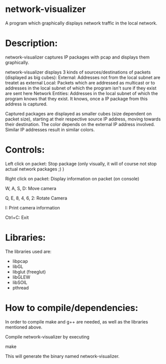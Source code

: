 network-visualizer
==================

A program which graphically displays network traffic in the local network.


Description:
==================
network-visualizer captures IP packages with pcap and displays them graphically.

network-visualizer displays 3 kinds of sources/destinations of packets (displayed as big cubes):
 External: Addresses not from the local subnet are treatet as external
 Local: Packets which are addressed as multicast or to addresses in the local subnet of which the program isn't sure if they exist are sent here
 Network Entities: Addresses in the local subnet of which the program knows that they exist. It knows, once a IP package from this address is captured.

Captured packages are displayed as smaller cubes (size dependent on packet size), starting at their respective source IP address, moving towards their destination. The color depends on the external IP address involved. Similar IP addresses result in similar colors.


Controls:
==================
Left click on packet:  Stop package (only visually, it will of course not stop actual network packages ;) )

Right click on packet: Display information on packet (on console)

W, A, S, D: Move camera

Q, E, 8, 4, 6, 2: Rotate Camera

I: Print camera information

Ctrl+C: Exit


Libraries:
==================
The libraries used are:
* libpcap
* libGL
* libglut (freeglut)
* libGLEW
* libSOIL
* pthread


How to compile/dependencies:
==================
In order to compile make and g++ are needed, as well as the libraries mentioned above.

Compile network-visualizer by executing

make

This will generate the binary named network-visualizer.


